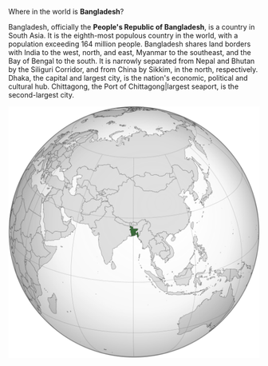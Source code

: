 Where in the world is **Bangladesh**?
<!--question-->
Bangladesh, officially the **People's Republic of Bangladesh**, is a country in South Asia. It is the eighth-most populous country in the world, with a population exceeding 164 million people. Bangladesh shares land borders with India to the west, north, and east, Myanmar to the southeast, and the Bay of Bengal to the south. It is narrowly separated from Nepal and Bhutan by the Siliguri Corridor, and from China by Sikkim, in the north, respectively. Dhaka, the capital and largest city, is the nation's economic, political and cultural hub. Chittagong, the Port of Chittagong|largest seaport, is the second-largest city.

![Map of Bangladesh](images/Bangladesh_(orthographic_projection).svg)